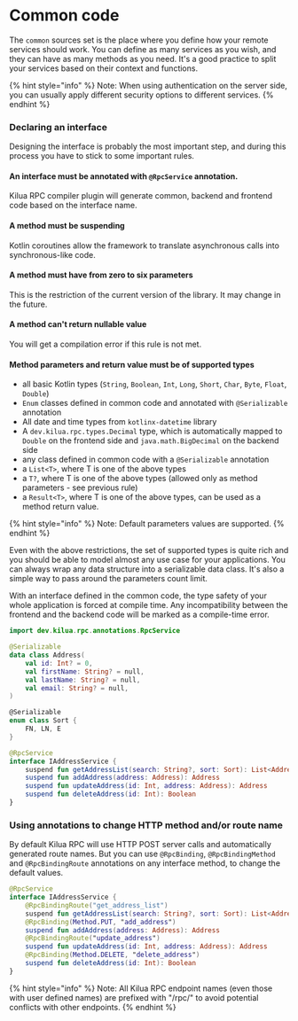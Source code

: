 # Common code

The `common` sources set is the place where you define how your remote services should work. You can define as many services as you wish, and they can have as many methods as you need. It's a good practice to split your services based on their context and functions.

{% hint style="info" %}
Note: When using authentication on the server side, you can usually apply different security options to different services.
{% endhint %}

### Declaring an interface

Designing the interface is probably the most important step, and during this process you have to stick to some important rules.

#### An interface must be annotated with `@RpcService` annotation.

Kilua RPC compiler plugin will generate common, backend and frontend code based on the interface name.

#### A method must be suspending

Kotlin coroutines allow the framework to translate asynchronous calls into synchronous-like code.

#### A method must have from zero to six parameters

This is the restriction of the current version of the library. It may change in the future.

#### A method can't return nullable value

You will get a compilation error if this rule is not met.

#### Method parameters and return value must be of supported types

* all basic Kotlin types (`String`, `Boolean`, `Int`, `Long`, `Short`, `Char`, `Byte`, `Float`, `Double`)
* `Enum` classes defined in common code and annotated with `@Serializable` annotation
* All date and time types from `kotlinx-datetime` library
* A `dev.kilua.rpc.types.Decimal` type, which is automatically mapped to `Double` on the frontend side and `java.math.BigDecimal` on the backend side
* any class defined in common code with a `@Serializable` annotation
* a `List<T>`, where T is one of the above types
* a `T?`, where T is one of the above types (allowed only as method parameters - see previous rule)
* a `Result<T>`, where T is one of the above types, can be used as a method return value.

{% hint style="info" %}
Note: Default parameters values are supported.
{% endhint %}

Even with the above restrictions, the set of supported types is quite rich and you should be able to model almost any use case for your applications. You can always wrap any data structure into a serializable data class. It's also a simple way to pass around the parameters count limit.

With an interface defined in the common code, the type safety of your whole application is forced at compile time. Any incompatibility between the frontend and the backend code will be marked as a compile-time error.

```kotlin
import dev.kilua.rpc.annotations.RpcService

@Serializable
data class Address(
    val id: Int? = 0,
    val firstName: String? = null,
    val lastName: String? = null,
    val email: String? = null,
)

@Serializable
enum class Sort {
    FN, LN, E
}

@RpcService
interface IAddressService {
    suspend fun getAddressList(search: String?, sort: Sort): List<Address>
    suspend fun addAddress(address: Address): Address
    suspend fun updateAddress(id: Int, address: Address): Address
    suspend fun deleteAddress(id: Int): Boolean
}
```

### Using annotations to change HTTP method and/or route name

By default Kilua RPC will use HTTP POST server calls and automatically generated route names. But you can use `@RpcBinding`, `@RpcBindingMethod` and `@RpcBindingRoute` annotations on any interface method, to change the default values.

```kotlin
@RpcService
interface IAddressService {
    @RpcBindingRoute("get_address_list")
    suspend fun getAddressList(search: String?, sort: Sort): List<Address>
    @RpcBinding(Method.PUT, "add_address")
    suspend fun addAddress(address: Address): Address
    @RpcBindingRoute("update_address")
    suspend fun updateAddress(id: Int, address: Address): Address
    @RpcBinding(Method.DELETE, "delete_address")
    suspend fun deleteAddress(id: Int): Boolean
}
```

{% hint style="info" %}
Note: All Kilua RPC endpoint names (even those with user defined names) are prefixed with "/rpc/" to avoid potential conflicts with other endpoints.
{% endhint %}
